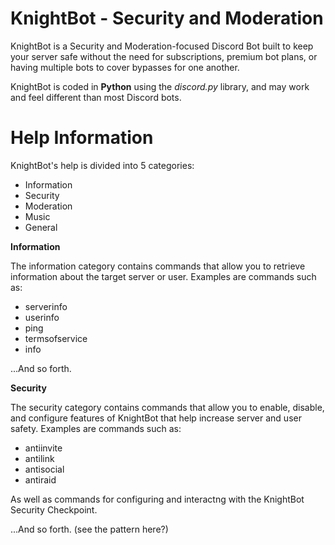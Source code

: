 # KnightBot - Security and Moderation

KnightBot is a Security and Moderation-focused Discord Bot built to keep your server safe without the need for subscriptions, premium bot plans, or having multiple bots to cover bypasses for one another. 

KnightBot is coded in **Python** using the *discord.py* library, and may work and feel different than most Discord bots. 

# Help Information

KnightBot's help is divided into 5 categories:

- Information
- Security
- Moderation
- Music
- General

**Information**

The information category contains commands that allow you to retrieve information about the target server or user. Examples are commands such as:

- serverinfo
- userinfo
- ping
- termsofservice
- info

...And so forth. 

**Security**

The security category contains commands that allow you to enable, disable, and configure features of KnightBot that help increase server and user safety. Examples are commands such as:

- antiinvite
- antilink
- antisocial
- antiraid

As well as commands for configuring and interactng with the KnightBot Security Checkpoint.

...And so forth. (see the pattern here?)

